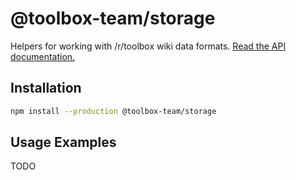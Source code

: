 # @toolbox-team/storage

Helpers for working with /r/toolbox wiki data formats. [Read the API documentation.](https://toolbox-team.github.io/storage/modules/storage.html)

## Installation

```bash
npm install --production @toolbox-team/storage
```

## Usage Examples

TODO
